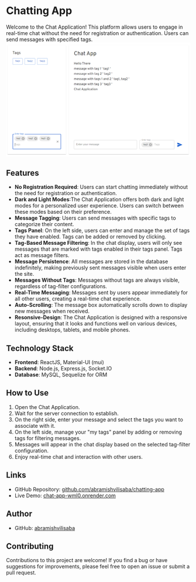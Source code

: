 # Chatting App

Welcome to the Chat Application! This platform allows users to engage in real-time chat without the need for registration or authentication. Users can send messages with specified tags.
![App Preview](app-preview.png)

## Features

- **No Registration Required**: Users can start chatting immediately without the need for registration or authentication.
- **Dark and Light Modes**:The Chat Application offers both dark and light modes for a personalized user experience. Users can switch between these modes based on their preference. 
- **Message Tagging**: Users can send messages with specific tags to categorize their content.
- **Tags Panel**: On the left side, users can enter and manage the set of tags they have enabled. Tags can be added or removed by clicking.
- **Tag-Based Message Filtering**: In the chat display, users will only see messages that are marked with tags enabled in their tags panel. Tags act as message filters.
- **Message Persistence**: All messages are stored in the database indefinitely, making previously sent messages visible when users enter the site.
- **Messages Without Tags**: Messages without tags are always visible, regardless of tag-filter configurations.
- **Real-Time Messaging**: Messages sent by users appear immediately for all other users, creating a real-time chat experience.
- **Auto-Scrolling**: The message box automatically scrolls down to display new messages when received.
- **Resonsive-Design**: The Chat Application is designed with a responsive layout, ensuring that it looks and functions well on various devices, including desktops, tablets, and mobile phones.


## Technology Stack

- **Frontend**: ReactJS, Material-UI (mui)
- **Backend**: Node.js, Express.js, Socket.IO
- **Database**: MySQL, Sequelize for ORM

## How to Use

1. Open the Chat Application.
2. Wait for the server connection to establish.
3. On the right side, enter your message and select the tags you want to associate with it.
4. On the left side, manage your "my tags" panel by adding or removing tags for filtering messages.
5. Messages will appear in the chat display based on the selected tag-filter configuration.
6. Enjoy real-time chat and interaction with other users.

## Links

- GitHub Repository: [github.com/abramishvilisaba/chatting-app](https://github.com/abramishvilisaba/chatting-app)
- Live Demo: [chat-app-wml0.onrender.com](https://chat-app-wml0.onrender.com)

## Author

- GitHub: [abramishvilisaba](https://github.com/abramishvilisaba)

## Contributing

Contributions to this project are welcome! If you find a bug or have suggestions for improvements, please feel free to open an issue or submit a pull request.
